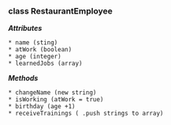 ### class RestaurantEmployee

***Attributes***

    * name (sting)
    * atWork (boolean)
    * age (integer)
    * learnedJobs (array)

***Methods***

    * changeName (new string)
    * isWorking (atWork = true)
    * birthday (age +1)
    * receiveTrainings ( .push strings to array)
